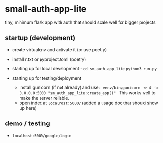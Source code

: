 # small-auth-app-lite
tiny, minimum flask app with auth that should scale well for bigger projects

## startup (development)
- create virtualenv and activate it (or use poetry)
- install r.txt or pyproject.toml (poetry) 
- starting up for local development - 
    `cd sm_auth_app_lite`
    `python3 run.py`

- starting up for testing/deployment 
    - install gunicorn (if not already) and use:
        `.venv/bin/gunicorn -w 4 -b 0.0.0.0:5000 "sm_auth_app_lite:create_app()" `
    This works well to make the server reliable.
    - open index at `localhost:5000/` (added a usage doc that should show up here)
    


## demo / testing 
 -  `localhost:5000/google/login` 
